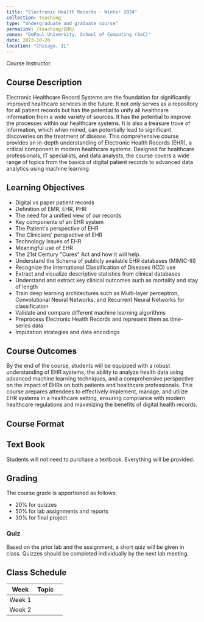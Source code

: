 ```yaml
---
title: "Electronic Health Records - Winter 2024"
collection: teaching
type: "Undergraduate and graduate course"
permalink: /teaching/EHR/
venue: "DePaul University, School of Computing (SoC)"
date: 2023-10-20
location: "Chicago, IL"
---
```

 Course Instructor.


## Course Description
Electronic Healthcare Record Systems are the foundation for significantly improved healthcare services in the future. It not only serves as a repository for all patient records but has the potential to unify all healthcare information from a wide variety of sources. It has the potential to improve the processes within our healthcare systems. It is also a treasure trove of information, which when mined, can potentially lead to significant discoveries on the treatment of disease. This comprehensive course provides an in-depth understanding of Electronic Health Records (EHR), a critical component in modern healthcare systems. Designed for healthcare professionals, IT specialists, and data analysts, the course covers a wide range of topics from the basics of digital patient records to advanced data analytics using machine learning.

## Learning Objectives
* Digital vs paper patient records
* Definition of EMR, EHR, PHR
* The need for a unified view of our records
* Key components of an EHR system
* The Patient's perspective of EHR
* The Clinicians' perspective of EHR
* Technology Issues of EHR
* Meaningful use of EHR
* The 21st Century "Cures" Act and how it will help.
* Understand the Schema of publicly available EHR databases (MIMIC-III)
* Recognize the International Classification of Diseases (ICD) use
* Extract and visualize descriptive statistics from clinical databases
* Understand and extract key clinical outcomes such as mortality and stay of length
* Train deep learning architectures such as Multi-layer perceptron, Convolutional Neural Networks, and Recurrent Neural Networks for classification
* Validate and compare different machine learning algorithms
* Preprocess Electronic Health Records and represent them as time-series data
* Imputation strategies and data encodings

## Course Outcomes
By the end of the course, students will be equipped with a robust understanding of EHR systems, the ability to analyze health data using advanced machine learning techniques, and a comprehensive perspective on the impact of EHRs on both patients and healthcare professionals. This course prepares attendees to effectively implement, manage, and utilize EHR systems in a healthcare setting, ensuring compliance with modern healthcare regulations and maximizing the benefits of digital health records.


## Course Format



## Text Book
Students will not need to purchase a textbook. Everything will be provided.

## Grading 
The course grade is apportioned as follows:
* 20% for quizzes
* 50% for lab assignments and reports 
* 30% for final project	

### Quiz
Based on the prior lab and the assignment, a short quiz will be given in class. Quizzes should be completed individually by the next lab meeting.


## Class Schedule 


| Week      | Topic |  |
| :-----------: 	| :-----------: |	 :-----------: |
| Week 1      | | |
| Week 2   | | |
